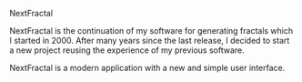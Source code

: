 NextFractal

NextFractal is the continuation of my software for generating fractals which I started in 2000.
After many years since the last release, I decided to start a new project reusing the experience of my previous software.

NextFractal is a modern application with a new and simple user interface.



